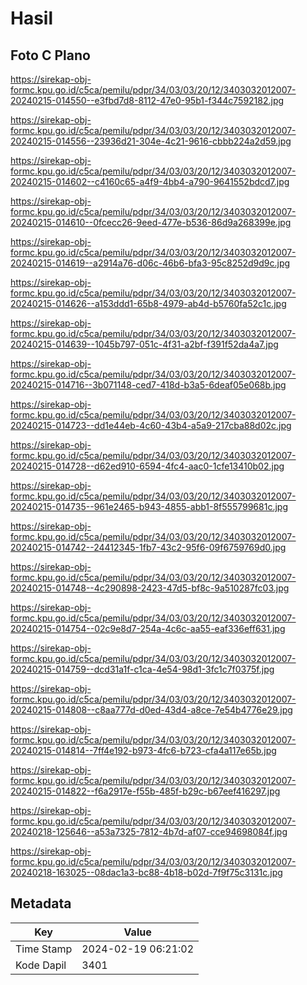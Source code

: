 # Hasil

## Foto C Plano

https://sirekap-obj-formc.kpu.go.id/c5ca/pemilu/pdpr/34/03/03/20/12/3403032012007-20240215-014550--e3fbd7d8-8112-47e0-95b1-f344c7592182.jpg

https://sirekap-obj-formc.kpu.go.id/c5ca/pemilu/pdpr/34/03/03/20/12/3403032012007-20240215-014556--23936d21-304e-4c21-9616-cbbb224a2d59.jpg

https://sirekap-obj-formc.kpu.go.id/c5ca/pemilu/pdpr/34/03/03/20/12/3403032012007-20240215-014602--c4160c65-a4f9-4bb4-a790-9641552bdcd7.jpg

https://sirekap-obj-formc.kpu.go.id/c5ca/pemilu/pdpr/34/03/03/20/12/3403032012007-20240215-014610--0fcecc26-9eed-477e-b536-86d9a268399e.jpg

https://sirekap-obj-formc.kpu.go.id/c5ca/pemilu/pdpr/34/03/03/20/12/3403032012007-20240215-014619--a2914a76-d06c-46b6-bfa3-95c8252d9d9c.jpg

https://sirekap-obj-formc.kpu.go.id/c5ca/pemilu/pdpr/34/03/03/20/12/3403032012007-20240215-014626--a153ddd1-65b8-4979-ab4d-b5760fa52c1c.jpg

https://sirekap-obj-formc.kpu.go.id/c5ca/pemilu/pdpr/34/03/03/20/12/3403032012007-20240215-014639--1045b797-051c-4f31-a2bf-f391f52da4a7.jpg

https://sirekap-obj-formc.kpu.go.id/c5ca/pemilu/pdpr/34/03/03/20/12/3403032012007-20240215-014716--3b071148-ced7-418d-b3a5-6deaf05e068b.jpg

https://sirekap-obj-formc.kpu.go.id/c5ca/pemilu/pdpr/34/03/03/20/12/3403032012007-20240215-014723--dd1e44eb-4c60-43b4-a5a9-217cba88d02c.jpg

https://sirekap-obj-formc.kpu.go.id/c5ca/pemilu/pdpr/34/03/03/20/12/3403032012007-20240215-014728--d62ed910-6594-4fc4-aac0-1cfe13410b02.jpg

https://sirekap-obj-formc.kpu.go.id/c5ca/pemilu/pdpr/34/03/03/20/12/3403032012007-20240215-014735--961e2465-b943-4855-abb1-8f555799681c.jpg

https://sirekap-obj-formc.kpu.go.id/c5ca/pemilu/pdpr/34/03/03/20/12/3403032012007-20240215-014742--24412345-1fb7-43c2-95f6-09f6759769d0.jpg

https://sirekap-obj-formc.kpu.go.id/c5ca/pemilu/pdpr/34/03/03/20/12/3403032012007-20240215-014748--4c290898-2423-47d5-bf8c-9a510287fc03.jpg

https://sirekap-obj-formc.kpu.go.id/c5ca/pemilu/pdpr/34/03/03/20/12/3403032012007-20240215-014754--02c9e8d7-254a-4c6c-aa55-eaf336eff631.jpg

https://sirekap-obj-formc.kpu.go.id/c5ca/pemilu/pdpr/34/03/03/20/12/3403032012007-20240215-014759--dcd31a1f-c1ca-4e54-98d1-3fc1c7f0375f.jpg

https://sirekap-obj-formc.kpu.go.id/c5ca/pemilu/pdpr/34/03/03/20/12/3403032012007-20240215-014808--c8aa777d-d0ed-43d4-a8ce-7e54b4776e29.jpg

https://sirekap-obj-formc.kpu.go.id/c5ca/pemilu/pdpr/34/03/03/20/12/3403032012007-20240215-014814--7ff4e192-b973-4fc6-b723-cfa4a117e65b.jpg

https://sirekap-obj-formc.kpu.go.id/c5ca/pemilu/pdpr/34/03/03/20/12/3403032012007-20240215-014822--f6a2917e-f55b-485f-b29c-b67eef416297.jpg

https://sirekap-obj-formc.kpu.go.id/c5ca/pemilu/pdpr/34/03/03/20/12/3403032012007-20240218-125646--a53a7325-7812-4b7d-af07-cce94698084f.jpg

https://sirekap-obj-formc.kpu.go.id/c5ca/pemilu/pdpr/34/03/03/20/12/3403032012007-20240218-163025--08dac1a3-bc88-4b18-b02d-7f9f75c3131c.jpg


## Metadata

| Key        | Value               |
| ---------- | ------------------- |
| Time Stamp | 2024-02-19 06:21:02 |
| Kode Dapil | 3401                |



